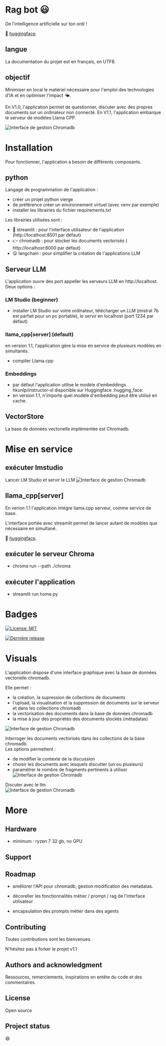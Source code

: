 # Rag bot :smiley:
De l'intelligence artificielle sur ton ordi !  

🤗 [huggingface](https://huggingface.co/).


## langue 
La documentation du projet est en français, en UTF8.

## objectif 
Minimiser en local le matériel nécessaire pour l'emploi des technologies d'IA et en optimiser l'impact 🌤️.

En V1.0, l'application permet de questionner, discuter avec des propres documents sur un ordinateur non connecté.
En V1.1, l'application embarque le serveur de modèles Llama CPP.


![Interface de gestion Chromadb](images/chromadb.ui.jpg)

# Installation
Pour fonctionner, l'application a besoin de différents composants.

## python
Langage de programmation de l'application :
- créer un projet python vierge 
- de préférence créer un environnement virtuel (avec venv par exemple)
- installer les librairies du fichier requirements.txt

Les librairies utilisées sont : 
- :sparkling_heart: streamlit : pour l'interface utilisateur de l'application (http://localhost:8501 par défaut) 
- :point_right: chromadb : pour stocker les documents vectorisés ( http://localhost:8000 par défaut)
- :stuck_out_tongue: langchain : pour simplifier la création de l'applications LLM

## Serveur LLM
L'application ouvre des port appeller les serveurs LLM en http://localhost.  
Deux options : 

### LM Studio (beginner)
- installer LM Studio sur votre ordinateur, télécharger un LLM (mistral 7b est parfait pour un pc portable), le servir en localhost (port 1234 par défaut)  
### llama_cpp[server] (default)
en version 1.1, l'application gère la mise en service de plusieurs modèles en simultanés.
- compiler Llama.cpp

### Embeddings
- par défaut l'application utilise le modèle d'embeddings hkunlp/instructor-xl disponible sur Huggingface :hugging_face:
- en version 1.1, n'importe quel modèle d'embedding peut être utilisé en cache.

## VectorStore
La base de données vectorielle implémentée est Chromadb.

# Mise en service

## exécuter lmstudio
Lancer LM Studio et servir le LLM 
![Interface de gestion Chromadb](images/lmstudio.ui.jpg)
## llama_cpp[server]
En verion 1.1 l'application intégre llama.cpp serveur, comme service de base.

L'interface portée avec streamlit permet de lancer autant de modèles que nécessaire en simultané.    

🤗 [huggingface](https://huggingface.co/).


## exécuter le serveur Chroma
- chroma run --path ./chroma
## exécuter l'application
- streamlit run home.py


# Badges
[![License: MIT](https://img.shields.io/badge/License-MIT-yellow.svg)](https://opensource.org/licenses/MIT)

[![Dernière release](https://img.shields.io/badge/release-first-blue)]({{RELEASE_URL}})


# Visuals
L'application dispose d'une interface graphique avec la base de données vectorielle chromadb.  

Elle permet : 
- la création, la supression de collections de documents 
- l'upload, la visualisation et la suppression de documents sur le serveur et dans les collections chromadb
- la vectorisation des documents dans la base de données chromadb
- la mise à jour des propriétés des documents stockés (métadatas)

![Interface de gestion Chromadb](images/chromadb.ui.jpg)

Interroger les documents vectorisés dans les collections de la base chromadb.  
Les options permettent : 
- de modifier le contexte de la discussion
- choisir les documents avec lesquels discutter (un ou plusieurs)
- paramétrer le nombre de fragments pertinents à utiliser
![Interface de gestion Chromadb](images/ragbot.ui.jpg)

Discuter avec le llm  
![Interface de gestion Chromadb](images/chat.ui.jpg)



# More
## Hardware 
- minimum : ryzen 7 32 gb, no GPU  


## Support


## Roadmap
- améliorer l'API pour chromadb, gestion modification des metadatas.

- décoreller les fonctionnalités métier / prompt / rag de l'interface utilisateur

- encapsulation des prompts métier dans des agents


## Contributing
Toutes contributions sont les bienvenues.

N'hésitez pas à forker le projet v1.1 


## Authors and acknowledgment
Ressources, remerciements, inspirations en entête du code et des commentaires 

## License
Open source

## Project status
😄